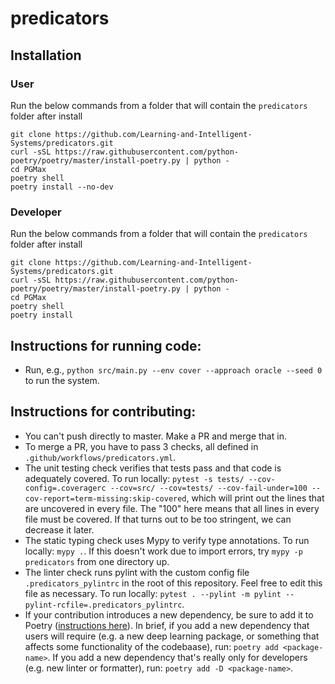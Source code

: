 # predicators

## Installation
### User
Run the below commands from a folder that will contain the `predicators` folder after install

```
git clone https://github.com/Learning-and-Intelligent-Systems/predicators.git
curl -sSL https://raw.githubusercontent.com/python-poetry/poetry/master/install-poetry.py | python -
cd PGMax
poetry shell
poetry install --no-dev
```

### Developer
Run the below commands from a folder that will contain the `predicators` folder after install

```
git clone https://github.com/Learning-and-Intelligent-Systems/predicators.git
curl -sSL https://raw.githubusercontent.com/python-poetry/poetry/master/install-poetry.py | python -
cd PGMax
poetry shell
poetry install
```

## Instructions for running code:
* Run, e.g., `python src/main.py --env cover --approach oracle --seed 0` to run the system.

## Instructions for contributing:
* You can't push directly to master. Make a PR and merge that in.
* To merge a PR, you have to pass 3 checks, all defined in `.github/workflows/predicators.yml`.
* The unit testing check verifies that tests pass and that code is adequately covered. To run locally: `pytest -s tests/ --cov-config=.coveragerc --cov=src/ --cov=tests/ --cov-fail-under=100 --cov-report=term-missing:skip-covered`, which will print out the lines that are uncovered in every file. The "100" here means that all lines in every file must be covered. If that turns out to be too stringent, we can decrease it later.
* The static typing check uses Mypy to verify type annotations. To run locally: `mypy .`. If this doesn't work due to import errors, try `mypy -p predicators` from one directory up.
* The linter check runs pylint with the custom config file `.predicators_pylintrc` in the root of this repository. Feel free to edit this file as necessary. To run locally: `pytest . --pylint -m pylint --pylint-rcfile=.predicators_pylintrc`.
* If your contribution introduces a new dependency, be sure to add it to Poetry ([instructions here](https://python-poetry.org/docs/cli/#add)). In brief, if you add a new dependency that users will require (e.g. a new deep learning package, or something that affects some functionality of the codebaase), run: `poetry add <package-name>`. If you add a new dependency that's really only for developers (e.g. new linter or formatter), run: `poetry add -D <package-name>`.